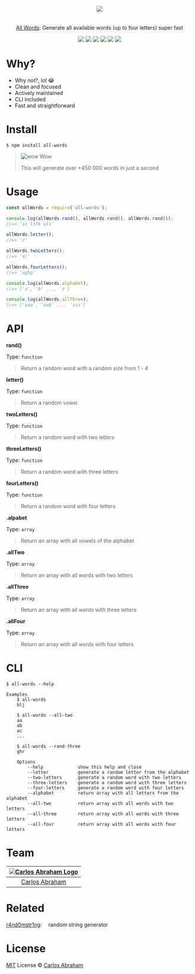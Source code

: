 <p align="center">
	<a href="https://www.npmjs.com/package/all-words"><img src="https://cdn.abraham.gq/projects/all-words/words.png"></a>
	<br>
	<br>
	<br>
	<a href="https://www.npmjs.com/package/all-words">
	All Words</a>: Generate all available words (up to four letters) super fast
</p>

<p align="center">
	<a href="https://travis-ci.org/abranhe/all-words"><img src="https://img.shields.io/travis/abranhe/all-words.svg?logo=travis" /></a>
	<a href="https://github.com/abranhe"><img src="https://abranhe.com/badge.svg"></a>
	<a href="https://cash.me/$abranhe"><img src="https://cdn.abraham.gq/badges/cash-me.svg"></a>
	<a href="https://www.patreon.com/abranhe"><img src="https://cdn.abraham.gq/badges/patreon.svg" /></a>
	<a href="https://github.com/abranhe/all-words/blob/master/LICENSE"><img src="https://img.shields.io/github/license/abranhe/all-words.svg" /></a>
	<a href="https://github.com/abranhe/all-words/blob/master/LICENSE"><img src="https://img.shields.io/github/repo-size/abranhe/all-words.svg" /></a>


</p>

# Why?

- Why not?, lol 😂
- Clean and focused
- Actively maintained
- CLI included
- Fast and straightforward

# Install

```
$ npm install all-words
```

> ![wow](https://png.icons8.com/color/30/000000/surprised.png) Wow
>
> This will generate over +450 000 words in just a second


# Usage

```js
const allWords = require('all-words');

console.log(allWords.rand(), allWords.rand(), allWords.rand());
//=> 'as lsfk wls'

allWords.letter();
//=> 'z'

allWords.twoLetters();
//=> 'xc'

allWords.fourLetters();
//=> 'ughp'

console.log(allWords.alphabet);
//=> ['a', 'b' .... 'z']

console.log(allWords.allThree);
//=> ['aaa', 'aab' .... 'zzz']
```

# API

**rand()**

Type: `function`

> Return a random word with a random size from 1 - 4

**letter()**

Type: `function`

> Return a random vowel

**twoLetters()**

Type: `function`

> Return a random word with two letters

**threeLetters()**

Type: `function`

> Return a random word with three letters

**fourLetters()**

Type: `function`

> Return a random word with four letters

**.alpabet**

Type: `array`

> Return an array with all vowels of the alphabet

**.allTwo**

Type: `array`

> Return an array with all words with two letters

**.allThree**

Type: `array`

> Return an array with all words with three letters

**.allFour**

Type: `array`

> Return an array with all words with four letters

# CLI

```
$ all-words --help

Examples
	$ all-words
	blj

	$ all-words --all-two
	aa
	ab
	ac
	...

	$ all-words --rand-three
	ghr

	Options
		--help             show this help and close
		--letter           generate a random letter from the alphabet
		--two-letters      generate a random word with two letters
		--three-letters    generate a random word with three letters
		--four-letters     generate a random word with four letters
		--alphabet         return array with all letters from the alphabet
		--all-two          return array with all words with two letters
		--all-three        return array with all words with three letters
		--all-four         return array with all words with four letters
```

# Team

|[![Carlos Abraham Logo](https://avatars3.githubusercontent.com/u/21347264?s=50&v=4)](https://19cah.com)|
| :-: |
| [Carlos Abraham](https://github.com/abranhe) |

# Related

[r4nd0mstr1ng](https://github.com/abranhe/r4nd0mstr1ng):  random string generator


# License

[MIT](https://github.com/abranhe/all-words/blob/master/LICENSE) License © [Carlos Abraham](https://github.com/abranhe/)
